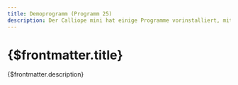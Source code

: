 ```yaml
---
title: Demoprogramm (Programm 25)
description: Der Calliope mini hat einige Programme vorinstalliert, mit denen du direkt loslegen kannst.
---
```


# {$frontmatter.title}

{$frontmatter.description}
